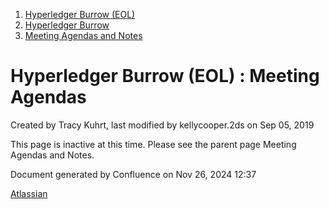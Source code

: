 1. [Hyperledger Burrow (EOL)](index.html)
2. [Hyperledger Burrow](Hyperledger-Burrow_18120709.html)
3. [Meeting Agendas and Notes](Meeting-Agendas-and-Notes_18120766.html)

# Hyperledger Burrow (EOL) : Meeting Agendas

Created by Tracy Kuhrt, last modified by kellycooper.2ds on Sep 05, 2019

This page is inactive at this time. Please see the parent page Meeting Agendas and Notes.

Document generated by Confluence on Nov 26, 2024 12:37

[Atlassian](http://www.atlassian.com/)
